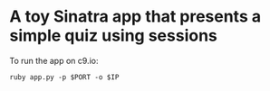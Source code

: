 # A toy Sinatra app that presents a simple quiz using sessions

To run the app on c9.io:

`ruby app.py -p $PORT -o $IP`
